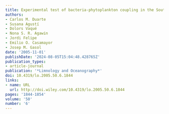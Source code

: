 ```yaml
---
title: Experimental test of bacteria-phytoplankton coupling in the Southern Ocean
authors:
- Carlos M. Duarte
- Susana Agustí
- Dolors Vaqué
- Nona S. R. Agawin
- Jordi Felipe
- Emilio O. Casamayor
- Josep M. Gasol
date: '2005-11-01'
publishDate: '2024-08-05T15:04:48.428765Z'
publication_types:
- article-journal
publication: '*Limnology and Oceanography*'
doi: 10.4319/lo.2005.50.6.1844
links:
- name: URL
  url: http://doi.wiley.com/10.4319/lo.2005.50.6.1844
pages: '1844-1854'
volume: '50'
number: '6'
---
```

